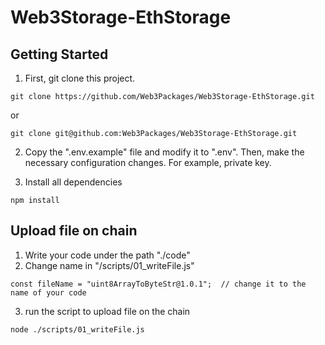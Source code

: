 # Web3Storage-EthStorage

## Getting Started
1. First, git clone this project.
```
git clone https://github.com/Web3Packages/Web3Storage-EthStorage.git
```
or
```
git clone git@github.com:Web3Packages/Web3Storage-EthStorage.git
```


2. Copy the ".env.example" file and modify it to ".env". Then, make the necessary configuration changes. For example, private key.

3. Install all dependencies
```
npm install
```


## Upload file on chain

1. Write your code under the path "./code"
2. Change name in "/scripts/01_writeFile.js"
```
const fileName = "uint8ArrayToByteStr@1.0.1";  // change it to the name of your code

```
3. run the script to upload file on the chain
```
node ./scripts/01_writeFile.js
```